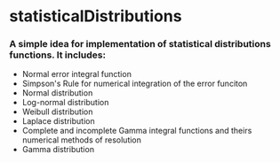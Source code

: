 # statisticalDistributions

<h3>A simple idea for implementation of <strong>statistical distributions functions</strong>. It includes:</h3>
<ul>
  <li>Normal error integral function</li>
  <li>Simpson's Rule for numerical integration of the error funciton</li>
  <li>Normal distribution</li>
  <li>Log-normal distribution</li>
  <li>Weibull distribution</li>
  <li>Laplace distribution</li>
  <li>Complete and incomplete Gamma integral functions and theirs numerical methods of resolution</li>
  <li>Gamma distribution</li>
</ul>
